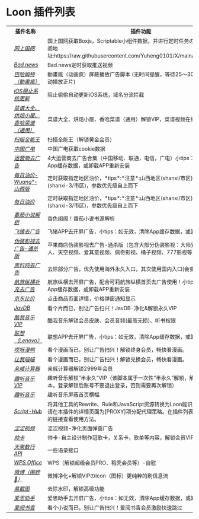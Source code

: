 # Loon 插件列表

<table>
<tr><th colspan="2">插件名称</th><th>插件功能</th></tr>
<tr><td>
        <img src="https://raw.githubusercontent.com/W126-L/Tool/main/IconSet/108px/Guoshangguowang.png">
    </td><td><a href="https://raw.githubusercontent.com/W126-L/Tool/master/Plugin/95598.plugin"><em>网上国网</em></a></td><td>国上国网获取Boxjs，Scriptable小组件数据，并进行定时任务の推送。BoxJs订阅地址:https://raw.githubusercontent.com/Yuheng0101/X/main/Tasks/boxjs.json</td></tr><tr><td>
        <img src="https://raw.githubusercontent.com/W126-L/Tool/main/IconSet/108px/Bad_news.png">
    </td><td><a href="https://raw.githubusercontent.com/W126-L/Tool/master/Plugin/Bad_news.plugin"><em>Bad.news</em></a></td><td>Bad.news定时获取推送视频</td></tr><tr><td>
        <img src="https://raw.githubusercontent.com/W126-L/Tool/main/IconSet/108px/Bahamut.png">
    </td><td><a href="https://raw.githubusercontent.com/W126-L/Tool/master/Plugin/Bahamut.plugin"><em>巴哈姆特（動畫瘋）</em></a></td><td>動畫瘋（动画疯）屏蔽播放广告脚本 (无时间提醒，等待25～30S即可，黑屏完自动播放正片)</td></tr><tr><td>
        <img src="https://raw.githubusercontent.com/W126-L/Tool/main/IconSet/108px/NoUpdate.png">
    </td><td><a href="https://raw.githubusercontent.com/W126-L/Tool/master/Plugin/BlockiOSUpdate.plugin"><em>iOS阻止系统更新</em></a></td><td>阻止偷偷自动更新iOS系统，域名分流拦截</td></tr><tr><td>
        <img src="https://raw.githubusercontent.com/W126-L/Tool/main/IconSet/108px/CaiPu.png">
    </td><td><a href="https://raw.githubusercontent.com/W126-L/Tool/master/Plugin/CaiPu-3.plugin"><em>菜谱大全、烘焙小屋、香哈菜谱（通用）</em></a></td><td>菜谱大全、烘焙小屋、香哈菜谱（通用）解锁VIP，菜谱视频在线观看</td></tr><tr><td>
        <img src="https://raw.githubusercontent.com/W126-L/Tool/main/IconSet/108px/CamScanner.png">
    </td><td><a href="https://raw.githubusercontent.com/W126-L/Tool/master/Plugin/CamScanner.plugin"><em>扫描全能王</em></a></td><td>扫描全能王（解锁黄金会员）</td></tr><tr><td>
        <img src="https://raw.githubusercontent.com/W126-L/Tool/main/IconSet/108px/China-Broadnet.png">
    </td><td><a href="https://raw.githubusercontent.com/W126-L/Tool/master/Plugin/China-Broadnet.plugin"><em>中国广电</em></a></td><td>中国广电获取cookie数据</td></tr><tr><td>
        <img src="https://raw.githubusercontent.com/W126-L/Tool/main/IconSet/108px/China-Operator.png">
    </td><td><a href="https://raw.githubusercontent.com/W126-L/Tool/master/Plugin/China-Operator.plugin"><em>运营商去广告</em></a></td><td>4大运营商去广告合集（中国移动、联通，电信，广电）小tips：如无效，清除App缓存数据，或卸载APP重新安装</td></tr><tr><td>
        <img src="https://raw.githubusercontent.com/W126-L/Tool/main/IconSet/108px/Youjia.png">
    </td><td><a href="https://raw.githubusercontent.com/W126-L/Tool/master/Plugin/Daily-oil-Wuang.plugin"><em>每日油价-Wuang°-山西版</em></a></td><td>定时获取指定地区油价，*tips*:*注意*:山西地区(shanxi/市区)，陕西地区(shanxi-3/市区)，参数优先级自上而下</td></tr><tr><td>
        <img src="https://raw.githubusercontent.com/W126-L/Tool/main/IconSet/108px/Youjia.png">
    </td><td><a href="https://raw.githubusercontent.com/W126-L/Tool/master/Plugin/Daily-oil.plugin"><em>每日油价</em></a></td><td>定时获取指定地区油价，*tips*:*注意*:山西地区(shanxi/市区)，陕西地区(shanxi-3/市区)，参数优先级自上而下</td></tr><tr><td>
        <img src="https://raw.githubusercontent.com/W126-L/Tool/main/IconSet/108px/FanQie.png">
    </td><td><a href="https://raw.githubusercontent.com/W126-L/Tool/master/Plugin/FanQie.plugin"><em>番茄小说解析</em></a></td><td>香色闺阁！番茄小说书源解析</td></tr><tr><td>
        <img src="https://raw.githubusercontent.com/W126-L/Tool/main/IconSet/108px/Feizhu.png">
    </td><td><a href="https://raw.githubusercontent.com/W126-L/Tool/master/Plugin/Feizhu.plugin"><em>飞猪去广告</em></a></td><td>飞猪APP去开屏广告，小tips：如无效，清除App缓存数据，或卸载APP重新安装</td></tr><tr><td>
        <img src="https://raw.githubusercontent.com/W126-L/Tool/main/IconSet/108px/FreeVideo.png">
    </td><td><a href="https://raw.githubusercontent.com/W126-L/Tool/master/Plugin/FreeVideo-NoAds.plugin"><em>伪装影视去广告-通杀版</em></a></td><td>苹果商店伪装影视去广告-通杀版（包含大部分伪装影视：大师兄影视、追剧达人、天空视频、爱其意视频、佩奇影视、橘子视频、777影视等…）</td></tr><tr><td>
        <img src="https://raw.githubusercontent.com/W126-L/Tool/main/IconSet/108px/Heiliaowang.png">
    </td><td><a href="https://raw.githubusercontent.com/W126-L/Tool/master/Plugin/HLW.plugin"><em>黑料网去广告</em></a></td><td>去除部分广告，优先使用海外永久入口，其次使用国内入口(会变动)，走代理</td></tr><tr><td>
        <img src="https://raw.githubusercontent.com/W126-L/Tool/main/IconSet/108px/Hanglvzongheng.png">
    </td><td><a href="https://raw.githubusercontent.com/W126-L/Tool/master/Plugin/Hanglvzongheng.plugin"><em>航旅纵横补充去广告</em></a></td><td>航旅纵横去开屏广告，配合可莉航旅纵横首页去广告使用！小tips：如无效，清除App缓存数据，或卸载APP重新安装</td></tr><tr><td>
        <img src="https://raw.githubusercontent.com/W126-L/Tool/main/IconSet/108px/JD.png">
    </td><td><a href="https://raw.githubusercontent.com/W126-L/Tool/master/Plugin/JD_price.plugin"><em>京东比价</em></a></td><td>点击商品页面详情，价格弹窗通知显示</td></tr><tr><td>
        <img src="https://raw.githubusercontent.com/W126-L/Tool/main/IconSet/108px/JavDB.png">
    </td><td><a href="https://raw.githubusercontent.com/W126-L/Tool/master/Plugin/JavDB.plugin"><em>JavDB</em></a></td><td>看个片而已，别让广告扫兴！JavDB-净化&解锁永久VIP</td></tr><tr><td>
        <img src="https://raw.githubusercontent.com/W126-L/Tool/main/IconSet/108px/KuwoMusic-Pro.png">
    </td><td><a href="https://raw.githubusercontent.com/W126-L/Tool/master/Plugin/KuwoMusic-VIP.plugin"><em>酷我音乐VIP</em></a></td><td>酷我音乐解锁会员皮肤、会员音频(最高无损)、听书权限</td></tr><tr><td>
        <img src="https://raw.githubusercontent.com/W126-L/Tool/main/IconSet/108px/Lenovo.png">
    </td><td><a href="https://raw.githubusercontent.com/W126-L/Tool/master/Plugin/Lenovo.plugin"><em>联想（Lenovo）</em></a></td><td>联想APP去开屏广告，小tips：如无效，清除App缓存数据，或卸载APP重新安装</td></tr><tr><td>
        <img src="https://raw.githubusercontent.com/W126-L/Tool/main/IconSet/108px/ManYa.png">
    </td><td><a href="https://raw.githubusercontent.com/W126-L/Tool/master/Plugin/ManYa.plugin"><em>哎呀漫鸭</em></a></td><td>看个漫画而已，别让广告扫兴！解锁终身会员，畅快看漫画。</td></tr><tr><td>
        <img src="https://raw.githubusercontent.com/W126-L/Tool/main/IconSet/108px/Miaomiao.png">
    </td><td><a href="https://raw.githubusercontent.com/W126-L/Tool/master/Plugin/Miaomiao.plugin"><em>让我喵喵</em></a></td><td>看个漫画而已，别让广告扫兴！解锁兑换会员，畅快看漫画。</td></tr><tr><td>
        <img src="https://raw.githubusercontent.com/W126-L/Tool/main/IconSet/108px/Qinqijisuanqi.png">
    </td><td><a href="https://raw.githubusercontent.com/W126-L/Tool/master/Plugin/Qqjsq.plugin"><em>亲戚计算器</em></a></td><td>亲戚计算器解锁2999年会员</td></tr><tr><td>
        <img src="https://raw.githubusercontent.com/W126-L/Tool/main/IconSet/108px/QutingMusic.png">
    </td><td><a href="https://raw.githubusercontent.com/W126-L/Tool/master/Plugin/QutingMusic-VIP.plugin"><em>趣听音乐VIP</em></a></td><td>趣听音乐解锁“半永久”VIP（该脚本属于一次性“半永久”解锁，解锁完即可关闭脚本，登录解锁后账号不要退出登录，否则需要再次解锁）</td></tr><tr><td>
        <img src="https://raw.githubusercontent.com/W126-L/Tool/main/IconSet/108px/QutingMusic.png">
    </td><td><a href="https://raw.githubusercontent.com/W126-L/Tool/master/Plugin/QutingMusic.plugin"><em>趣听音乐</em></a></td><td>趣听音乐屏蔽首页横幅</td></tr><tr><td>
        <img src="https://raw.githubusercontent.com/luestr/IconResource/main/Other_icon/120px/Script-Hub.png">
    </td><td><a href="https://script.hub/"><em>Script-Hub</em></a></td><td>将其他工具的Rewrite、Rule和JavaScript资源转换为Loon能识别的格式，使用前请在本插件的详情页面为[PROXY]项分配代理策略。在插件列表中点击此插件上的链接查看使用方法。</td></tr><tr><td>
        <img src="https://raw.githubusercontent.com/W126-L/Tool/main/IconSet/108px/SeseVideo.png">
    </td><td><a href="https://raw.githubusercontent.com/W126-L/Tool/master/Plugin/SeseVideo.plugin"><em>涩涩视频</em></a></td><td>涩涩视频-净化页面弹窗广告</td></tr><tr><td>
        <img src="https://raw.githubusercontent.com/W126-L/Tool/main/IconSet/108px/ShuaiKa.png">
    </td><td><a href="https://raw.githubusercontent.com/W126-L/Tool/master/Plugin/ShuaiKa.plugin"><em>帅卡</em></a></td><td>帅卡-自主设计制作冠歌卡，关系卡，歌单等内容，解锁会员VIP</td></tr><tr><td>
        <img src="https://raw.githubusercontent.com/W126-L/Tool/main/IconSet/108px/Yan.png">
    </td><td><a href="https://raw.githubusercontent.com/W126-L/Tool/master/Plugin/TianApi.plugin"><em>天聚数行API</em></a></td><td>一些语录接口</td></tr><tr><td>
        <img src="https://raw.githubusercontent.com/W126-L/Tool/main/IconSet/108px/WPS.png">
    </td><td><a href="https://raw.githubusercontent.com/W126-L/Tool/master/Plugin/WPS.plugin"><em>WPS Office</em></a></td><td>WPS（解锁超级会员PRO、稻壳会员等）-自慰</td></tr><tr><td>
        <img src="https://raw.githubusercontent.com/W126-L/Tool/main/IconSet/108px/Weibo.png">
    </td><td><a href="https://raw.githubusercontent.com/W126-L/Tool/master/Plugin/WeiBoVIP.plugin"><em>微博（围脖🧣）</em></a></td><td>微博净化+解锁VIPのIcon（图标）更纯粹的刷信息流</td></tr><tr><td>
        <img src="https://raw.githubusercontent.com/W126-L/Tool/main/IconSet/108px/Yijietu.png">
    </td><td><a href="https://raw.githubusercontent.com/W126-L/Tool/master/Plugin/YiJieTu.plugin"><em>易截图</em></a></td><td>去除水印，解锁高级功能</td></tr><tr><td>
        <img src="https://raw.githubusercontent.com/W126-L/Tool/main/IconSet/108px/i4.png">
    </td><td><a href="https://raw.githubusercontent.com/W126-L/Tool/master/Plugin/i4.plugin"><em>爱思助手</em></a></td><td>爱思助手去开屏广告，小tips：如无效，清除App缓存数据，或卸载APP重新安装</td></tr><tr><td>
        <img src="https://raw.githubusercontent.com/W126-L/Tool/main/IconSet/108px/iFreeTime-Fang.png">
    </td><td><a href="https://raw.githubusercontent.com/W126-L/Tool/master/Plugin/iFreeTime.plugin"><em>爱阅书香</em></a></td><td>看个小说而已，别让广告扫兴！爱阅书香会员激励快速跳过</td></tr>
</table>
